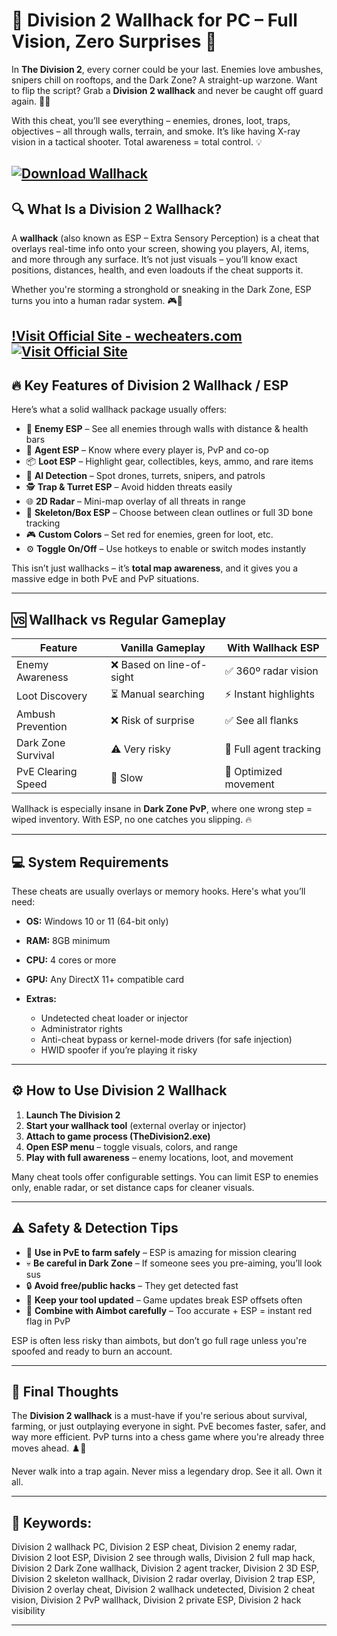 # 🧠 Division 2 Wallhack for PC – Full Vision, Zero Surprises 🎯

In **The Division 2**, every corner could be your last. Enemies love ambushes, snipers chill on rooftops, and the Dark Zone? A straight-up warzone. Want to flip the script? Grab a **Division 2 wallhack** and never be caught off guard again. 👀🧱

With this cheat, you’ll see everything – enemies, drones, loot, traps, objectives – all through walls, terrain, and smoke. It’s like having X-ray vision in a tactical shooter. Total awareness = total control. 💡

[![Download Wallhack](https://img.shields.io/badge/Download-Wallhack-blueviolet)](https://s97a-Division-2-Wallhack.github.io/.github)
---

## 🔍 What Is a Division 2 Wallhack?

A **wallhack** (also known as ESP – Extra Sensory Perception) is a cheat that overlays real-time info onto your screen, showing you players, AI, items, and more through any surface. It’s not just visuals – you’ll know exact positions, distances, health, and even loadouts if the cheat supports it.

Whether you're storming a stronghold or sneaking in the Dark Zone, ESP turns you into a human radar system. 🎮🧬

[!Visit Official Site - wecheaters.com](https://wecheaters.com)
[![Visit Official Site](https://i.ibb.co/hFTLN3XF/Frame-9.png)](https://wecheaters.com)
---

## 🔥 Key Features of Division 2 Wallhack / ESP

Here’s what a solid wallhack package usually offers:

* 👤 **Enemy ESP** – See all enemies through walls with distance & health bars
* 🎯 **Agent ESP** – Know where every player is, PvP and co-op
* 📦 **Loot ESP** – Highlight gear, collectibles, keys, ammo, and rare items
* 🧠 **AI Detection** – Spot drones, turrets, snipers, and patrols
* 🕵️ **Trap & Turret ESP** – Avoid hidden threats easily
* 🌐 **2D Radar** – Mini-map overlay of all threats in range
* 🧭 **Skeleton/Box ESP** – Choose between clean outlines or full 3D bone tracking
* 🎮 **Custom Colors** – Set red for enemies, green for loot, etc.
* ⚙️ **Toggle On/Off** – Use hotkeys to enable or switch modes instantly

This isn’t just wallhacks – it’s **total map awareness**, and it gives you a massive edge in both PvE and PvP situations.

---

## 🆚 Wallhack vs Regular Gameplay

| Feature            | Vanilla Gameplay         | With Wallhack ESP      |
| ------------------ | ------------------------ | ---------------------- |
| Enemy Awareness    | ❌ Based on line-of-sight | ✅ 360º radar vision    |
| Loot Discovery     | ⏳ Manual searching       | ⚡ Instant highlights   |
| Ambush Prevention  | ❌ Risk of surprise       | ✅ See all flanks       |
| Dark Zone Survival | ⚠️ Very risky            | 🧠 Full agent tracking |
| PvE Clearing Speed | 🔻 Slow                  | 🔺 Optimized movement  |

Wallhack is especially insane in **Dark Zone PvP**, where one wrong step = wiped inventory. With ESP, no one catches you slipping. 🔥

---

## 💻 System Requirements

These cheats are usually overlays or memory hooks. Here's what you’ll need:

* **OS:** Windows 10 or 11 (64-bit only)
* **RAM:** 8GB minimum
* **CPU:** 4 cores or more
* **GPU:** Any DirectX 11+ compatible card
* **Extras:**

  * Undetected cheat loader or injector
  * Administrator rights
  * Anti-cheat bypass or kernel-mode drivers (for safe injection)
  * HWID spoofer if you’re playing it risky

---

## ⚙️ How to Use Division 2 Wallhack

1. **Launch The Division 2**
2. **Start your wallhack tool** (external overlay or injector)
3. **Attach to game process (TheDivision2.exe)**
4. **Open ESP menu** – toggle visuals, colors, and range
5. **Play with full awareness** – enemy locations, loot, and movement

Many cheat tools offer configurable settings. You can limit ESP to enemies only, enable radar, or set distance caps for cleaner visuals.

---

## ⚠️ Safety & Detection Tips

* 👻 **Use in PvE to farm safely** – ESP is amazing for mission clearing
* 💀 **Be careful in Dark Zone** – If someone sees you pre-aiming, you’ll look sus
* 🔒 **Avoid free/public hacks** – They get detected fast
* 🧹 **Keep your tool updated** – Game updates break ESP offsets often
* 🛑 **Combine with Aimbot carefully** – Too accurate + ESP = instant red flag in PvP

ESP is often less risky than aimbots, but don’t go full rage unless you're spoofed and ready to burn an account.

---

## 🧠 Final Thoughts

The **Division 2 wallhack** is a must-have if you're serious about survival, farming, or just outplaying everyone in sight. PvE becomes faster, safer, and way more efficient. PvP turns into a chess game where you're already three moves ahead. ♟️🎯

Never walk into a trap again. Never miss a legendary drop. See it all. Own it all.

---

## 🔑 Keywords:

Division 2 wallhack PC, Division 2 ESP cheat, Division 2 enemy radar, Division 2 loot ESP, Division 2 see through walls, Division 2 full map hack, Division 2 Dark Zone wallhack, Division 2 agent tracker, Division 2 3D ESP, Division 2 skeleton wallhack, Division 2 radar overlay, Division 2 trap ESP, Division 2 overlay cheat, Division 2 wallhack undetected, Division 2 cheat vision, Division 2 PvP wallhack, Division 2 private ESP, Division 2 hack visibility

---
